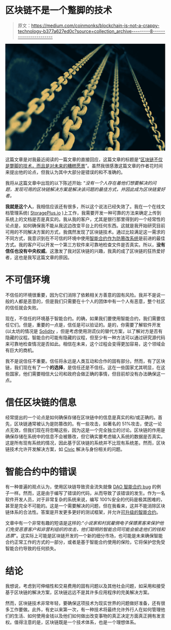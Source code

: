 # 区块链不是一个蹩脚的技术

> 原文：<https://medium.com/coinmonks/blockchain-is-not-a-crappy-technology-b377a627ed0c?source=collection_archive---------8----------------------->

![](img/070823dfede4a9854648843add0849f2.png)

这篇文章是对我最近阅读的一篇文章的直接回应，这篇文章的标题是“[区块链不仅是蹩脚的技术，而且是对未来的糟糕愿景](/@kaistinchcombe/decentralized-and-trustless-crypto-paradise-is-actually-a-medieval-hellhole-c1ca122efdec)”。虽然我很感激这篇文章的作者花时间来提出他的论点，但我认为其中大部分是错误的和不准确的。

我将从这篇文章中出现的以下陈述开始:
“*没有一个人存在着他们想要解决的问题，发现可用的区块链解决方案是解决该问题的最佳方式，并因此成为区块链爱好者。*

**我就是这个人**，我相信应该还有很多，所以这个说法已经失效了。我在一个在线文档管理系统( [StoragePlus.io](https://www.storageplus.io) )上工作，我需要开发一种可靠的方法来确定上传到系统上的文档是否是真实的。我从我的客户，尤其是银行那里得到的一个经常性的论点是，如何确保我不能从我这边改变平台上的任何东西。这就是我开始研究目前可用的不同解决方案的方式，我偶然发现了区块链技术。通过比较满足这一需求的不同方式，我意识到在不可信的环境中使用[智能合约作为防篡改系统](http://blog.storageplus.io/the-first-blockchain-app-in-mauritius/)是前进的最佳方式。我的客户可以开发一个第三方软件来可靠地检查文件是否真实。所以，**没有信任也没有中央权威**。这激发了我对区块链的兴趣，我真的成了区块链的狂热爱好者，这也是我写这篇文章的原因。

# **不可信环境**

不信任的环境很重要，因为它们消除了依赖相关方善意的固有风险。我并不是说一般的人都是恶意的，但是我们只需要在十个人的团体中有一个人有恶意，整个社区的信任就会失败。

现在，不信任的环境基于智能合约。的确，如果我们要使用智能合约，我们需要信任它们。但是，重要的一点是，信任是可以验证的。是的，你需要了解软件开发(以太坊的情况是 [Solidity](http://solidity.readthedocs.io/en/v0.4.21/) ，但是考虑使用测谎仪的替代方案，以了解对方是否有隐藏的议程。智能合约可能有隐藏的议程，但至少有一种方法可以通过研究源代码来可靠地检查情况是否如此。相信在未来，这个过程会变得更加容易，这个领域会有巨大的商机。

我不是说信任不重要。信任将永远是人类互动和合作的固有部分。然而，有了区块链，我们现在有了一个**的选择**，是信任还是不信任。这在一些国家尤其明显，在这些国家，他们需要相信大公司和政府会做正确的事情，但目前却没有办法确保这一点。

# **信任区块链的信息**

经常提出的一个论点是如何确保存储在区块链中的信息是真实的和/或正确的。首先，区块链通常被认为是防篡改的。有一些攻击，如著名的 51%攻击，使这一论点无效，但我们现在将忽略这些，因为这是一个完全独立的讨论。区块链的作用是确保存储在系统中的信息不会被篡改，但它确实要考虑输入系统的数据是否真实。这是所有现有系统的情况，因此基于区块链的系统并不比现有系统差。然而，区块链技术允许开发解决方案，如 [Civic](https://www.civic.com/products/how-it-works) 解决与身份相关的问题。

# 智能合约中的错误

有一种普遍的观点认为，使用区块链导致资金流失就像 [DAO 智能合约 bug](https://hackernoon.com/ten-years-in-nobody-has-come-up-with-a-use-case-for-blockchain-ee98c180100) 的例子一样。然而，这是由于编写了错误的代码，从而导致了该错误的发生。作为一名软件开发人员，对于非常复杂的系统来说，编写 100%安全的代码是极其困难的，甚至是完全不可能的。这是一个需要解决的问题，但在我看来，这并不能消除区块链体系的合法性。答案是开发更多更好的测试框架，并允许[可升级的智能合约](/aigang-network/upgradable-smart-contracts-what-weve-learned-at-aigang-b181d3d4b668)。

文章中有一个非常有趣的短语是这样的:“*小说家和村民雇佣电子保镖黑客来保护他们免受恶意客户和非营利组织的攻击，他们聪明的智能合同可能会偷走他们的钱和选票*”。这实际上可能是区块链开发的一个新的细分市场，也可能是未来确保智能合约正常工作的方式的一部分，或者是基于智能合约使用的保险，它将保护您免受智能合约导致的任何损失。

# 结论

我想说，考虑到可伸缩性和交易费用的固有问题以及其他社会问题，如采用和接受基于区块链的解决方案，区块链远远不是其许多应用程序的完美解决方案。

然而，区块链技术非常年轻，要确保这项技术为现实世界的问题做好准备，还有很多工作要做。此外，有史以来第一次，有一种技术将最终允许外行人在如何管理他们的生活、如何使用金钱以及他们如何做出改变事物的真正决定方面真正拥有发言权。值得注意的是，区块链既是一个技术体系，也是一个理想体系。
